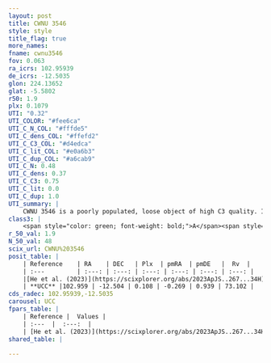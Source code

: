 ```yaml
---
layout: post
title: CWNU 3546
style: style
title_flag: true
more_names: 
fname: cwnu3546
fov: 0.063
ra_icrs: 102.95939
de_icrs: -12.5035
glon: 224.13652
glat: -5.5802
r50: 1.9
plx: 0.1079
UTI: "0.32"
UTI_COLOR: "#fee6ca"
UTI_C_N_COL: "#fffde5"
UTI_C_dens_COL: "#ffefd2"
UTI_C_C3_COL: "#d4edca"
UTI_C_lit_COL: "#e0a6b3"
UTI_C_dup_COL: "#a6cab9"
UTI_C_N: 0.48
UTI_C_dens: 0.37
UTI_C_C3: 0.75
UTI_C_lit: 0.0
UTI_C_dup: 1.0
UTI_summary: |
    CWNU 3546 is a poorly populated, loose object of high C3 quality. It was recently reported in the literature.
class3: |
    <span style="color: green; font-weight: bold;">A</span><span style="color: #FFC300; font-weight: bold;">B</span>
r_50_val: 1.9
N_50_val: 48
scix_url: CWNU%203546
posit_table: |
    | Reference    | RA    | DEC   | Plx  | pmRA  | pmDE   |  Rv  |
    | :---         | :---: | :---: | :---: | :---: | :---: | :---: |
    |[He et al. (2023)](https://scixplorer.org/abs/2023ApJS..267...34H) | 102.96 | -12.496 | 0.092 | -0.265 | 0.939 | 74.94 |
    | **UCC** |102.959 | -12.504 | 0.108 | -0.269 | 0.939 | 73.102 | 
cds_radec: 102.95939,-12.5035
carousel: UCC
fpars_table: |
    | Reference |  Values |
    | :---  |  :---:  |
    | [He et al. (2023)](https://scixplorer.org/abs/2023ApJS..267...34H) | `A0=2.55, m-M=14.15, logA=8.3` |
shared_table: |
    
---
```

